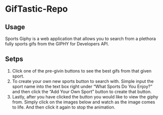 # GifTastic-Repo

## Usage
Sports Giphy is a web application that allows you to search from a plethora fully sports gifs from the GIPHY for Developers API.

## Setps

1) Click one of the pre-givin buttons to see the best gifs from that given sport.
2) To create your own new sports button to search with. Simple input the sport name into the text box right under “What Sports Do You Enjoy?” and then click the “Add Your Own Sport” button to create that button.
3) Lastly, after you have clicked the button you would like to view the giphy from. Simply click on the images below and watch as the image comes to life. And then click it again to stop the animation.


